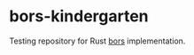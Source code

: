# bors-kindergarten
Testing repository for Rust [bors](https://github.com/rust-lang/bors) implementation.
